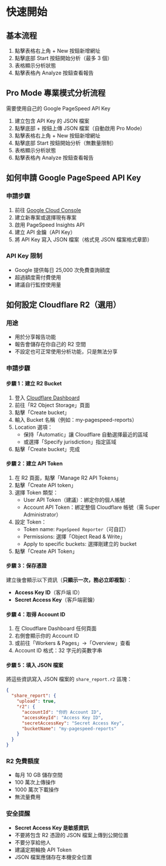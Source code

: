 # 快速開始

## 基本流程
1. 點擊表格右上角 + New 按鈕新增網址
2. 點擊底部 Start 按鈕開始分析（最多 3 個）
3. 表格顯示分析狀態
4. 點擊表格內 Analyze 按鈕查看報告

## Pro Mode 專業模式分析流程

需要使用自己的 Google PageSpeed API Key

1. 建立包含 API Key 的 JSON 檔案
2. 點擊底部 + 按鈕上傳 JSON 檔案（自動啟用 Pro Mode）
3. 點擊表格右上角 + New 按鈕新增網址
4. 點擊底部 Start 按鈕開始分析（無數量限制）
5. 表格顯示分析狀態
6. 點擊表格內 Analyze 按鈕查看報告

## 如何申請 Google PageSpeed API Key

### 申請步驟
1. 前往 [Google Cloud Console](https://console.cloud.google.com/)
2. 建立新專案或選擇現有專案
3. 啟用 PageSpeed Insights API
4. 建立 API 金鑰（API Key）
5. 將 API Key 寫入 JSON 檔案（格式見 JSON 檔案格式章節）

### API Key 限制
- Google 提供每日 25,000 次免費查詢額度
- 超過額度需付費使用
- 建議自行監控使用量

## 如何設定 Cloudflare R2（選用）

### 用途
- 用於分享報告功能
- 報告會儲存在你自己的 R2 空間
- 不設定也可正常使用分析功能，只是無法分享

### 申請步驟

#### 步驟 1：建立 R2 Bucket
1. 登入 [Cloudflare Dashboard](https://dash.cloudflare.com/)
2. 前往「R2 Object Storage」頁面
3. 點擊「Create bucket」
4. 輸入 Bucket 名稱（例如：my-pagespeed-reports）
5. Location 選項：
   - 保持「Automatic」讓 Cloudflare 自動選擇最近的區域
   - 或選擇「Specify jurisdiction」指定區域
6. 點擊「Create bucket」完成

#### 步驟 2：建立 API Token
1. 在 R2 頁面，點擊「Manage R2 API Tokens」
2. 點擊「Create API token」
3. 選擇 Token 類型：
   - User API Token（建議）：綁定你的個人帳號
   - Account API Token：綁定整個 Cloudflare 帳號（需 Super Administrator）
4. 設定 Token：
   - Token name: `PageSpeed Reporter`（可自訂）
   - Permissions: 選擇「Object Read & Write」
   - Apply to specific buckets: 選擇剛建立的 bucket
5. 點擊「Create API Token」

#### 步驟 3：保存憑證
建立後會顯示以下資訊（**只顯示一次，務必立即複製**）：
- **Access Key ID**（客戶端 ID）
- **Secret Access Key**（客戶端密鑰）

#### 步驟 4：取得 Account ID
1. 在 Cloudflare Dashboard 任何頁面
2. 右側會顯示你的 Account ID
3. 或前往「Workers & Pages」→「Overview」查看
4. Account ID 格式：32 字元的英數字串

#### 步驟 5：填入 JSON 檔案
將這些資訊寫入 JSON 檔案的 `share_report.r2` 區塊：
```json
{
  "share_report": {
    "upload": true,
    "r2": {
      "accountId": "你的 Account ID",
      "accessKeyId": "Access Key ID",
      "secretAccessKey": "Secret Access Key",
      "bucketName": "my-pagespeed-reports"
    }
  }
}
```

### R2 免費額度
- 每月 10 GB 儲存空間
- 100 萬次上傳操作
- 1000 萬次下載操作
- 無流量費用

### 安全提醒
- **Secret Access Key 是敏感資訊**
- 不要將包含 R2 憑證的 JSON 檔案上傳到公開位置
- 不要分享給他人
- 建議定期輪換 API Token
- JSON 檔案應儲存在本機安全位置
